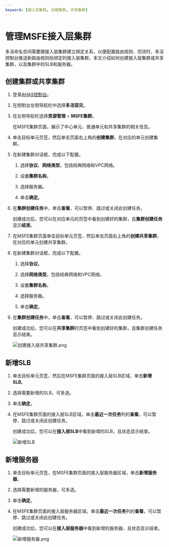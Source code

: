 ```yaml
---
keyword: [接入层集群, 创建集群, 共享集群]
---
```


# 管理MSFE接入层集群

多活命名空间需要跟接入层集群建立绑定关系，以便配置路由规则、切流时，多活控制台推送新路由规则给绑定的接入层集群。本文介绍如何创建接入层集群或共享集群，以及集群中的SLB和服务器。

## 创建集群或共享集群

1.  登录[AHAS控制台](https://ahas.console.aliyun.com)。

2.  在控制台左侧导航栏中选择**多活容灾**。

3.  在左侧导航栏选择**资源管理** \> **MSFE集群**。

    在MSFE集群页面，展示了中心单元、普通单元和共享集群的相关信息。

4.  单击目标单元页签，然后单击页面右上角的**创建集群**，在对应的单元创建集群。

5.  在新建集群对话框，完成以下配置。

    1.  选择**协议**、**网络类型**，包括经典网络和VPC网络。

    2.  设置**集群名称**。

    3.  选择服务器。

    4.  单击**确定**。

6.  在**集群创建任务**中，单击**查看**，可以暂停、跳过或关闭此创建任务。

    创建成功后，您可以在对应单元的页签中看到创建好的集群，且**集群创建任务**显示**结束**。

7.  在MSFE集群页面单击目标单元页签，然后单击页面右上角的**创建共享集群**，在对应的单元创建共享集群。

8.  在新建集群对话框，完成以下配置。

    1.  选择**协议**。

    2.  选择**网络类型**，包括经典网络和VPC网络。

    3.  设置**集群名称**。

    4.  选择服务器。

    5.  单击**确定**。

9.  在**集群创建任务**中，单击**查看**，可以暂停、跳过或关闭此创建任务。

    创建成功后，您可以在**共享集群**的页签中看到创建好的集群，且集群创建任务显示结束。

    ![创建接入层共享集群.png](https://static-aliyun-doc.oss-accelerate.aliyuncs.com/assets/img/zh-CN/1867911061/p169783.png)


## 新增SLB

1.  单击目标单元页签，然后在MSFE集群页面的接入层SLB区域，单击**新增SLB**。

2.  选择需要新增的SLB，可多选。

3.  单击**确定**。

4.  在MSFE集群页面的接入层SLB区域，单击**最近一次任务**列的**查看**，可以暂停、跳过或关闭此创建任务。

    创建成功后，您可以在**接入层SLB**中看到新增的SLB，且状态显示结束。

    ![新增SLB](https://static-aliyun-doc.oss-accelerate.aliyuncs.com/assets/img/zh-CN/1867911061/p169786.png)


## 新增服务器

1.  单击目标单元页签，在MSFE集群页面的接入层服务器区域，单击**新增服务器**。

2.  选择需要新增的服务器，可多选。

3.  单击**确定**。

4.  在MSFE集群页面的接入层服务器区域，单击**最近一次任务**列的**查看**，可以暂停、跳过或关闭此创建任务。

    创建成功后，您可以在**接入层服务器**中看到新增的服务器，且状态显示结束。

    ![新增服务器.png](https://static-aliyun-doc.oss-accelerate.aliyuncs.com/assets/img/zh-CN/1867911061/p169793.png)


